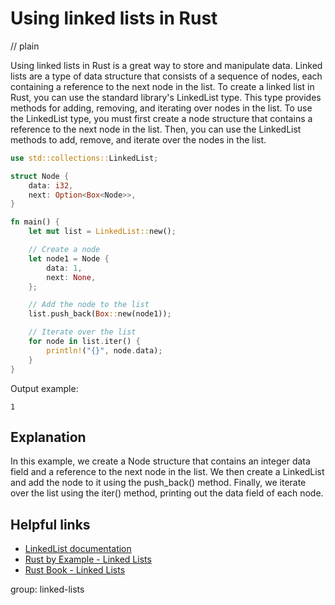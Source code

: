 # Using linked lists in Rust
// plain

Using linked lists in Rust is a great way to store and manipulate data. Linked lists are a type of data structure that consists of a sequence of nodes, each containing a reference to the next node in the list. To create a linked list in Rust, you can use the standard library's LinkedList type. This type provides methods for adding, removing, and iterating over nodes in the list. To use the LinkedList type, you must first create a node structure that contains a reference to the next node in the list. Then, you can use the LinkedList methods to add, remove, and iterate over the nodes in the list.

```rust
use std::collections::LinkedList;

struct Node {
    data: i32,
    next: Option<Box<Node>>,
}

fn main() {
    let mut list = LinkedList::new();

    // Create a node
    let node1 = Node {
        data: 1,
        next: None,
    };

    // Add the node to the list
    list.push_back(Box::new(node1));

    // Iterate over the list
    for node in list.iter() {
        println!("{}", node.data);
    }
}
```

Output example:
```
1
```

## Explanation
 In this example, we create a Node structure that contains an integer data field and a reference to the next node in the list. We then create a LinkedList and add the node to it using the push_back() method. Finally, we iterate over the list using the iter() method, printing out the data field of each node.

## Helpful links
- [LinkedList documentation](https://doc.rust-lang.org/std/collections/struct.LinkedList.html)
- [Rust by Example - Linked Lists](https://doc.rust-lang.org/rust-by-example/std_misc/linked_list.html)
- [Rust Book - Linked Lists](https://doc.rust-lang.org/book/ch15-05-linked-lists.html)

group: linked-lists